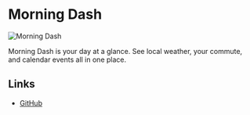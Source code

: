 # Morning Dash

![Morning Dash](../images/morning-dash-screenshot.png)

Morning Dash is your day at a glance. See local weather, your commute, and calendar events all in one place.

## Links
- [GitHub](https://github.com/sharshi/Morning-Dash)
